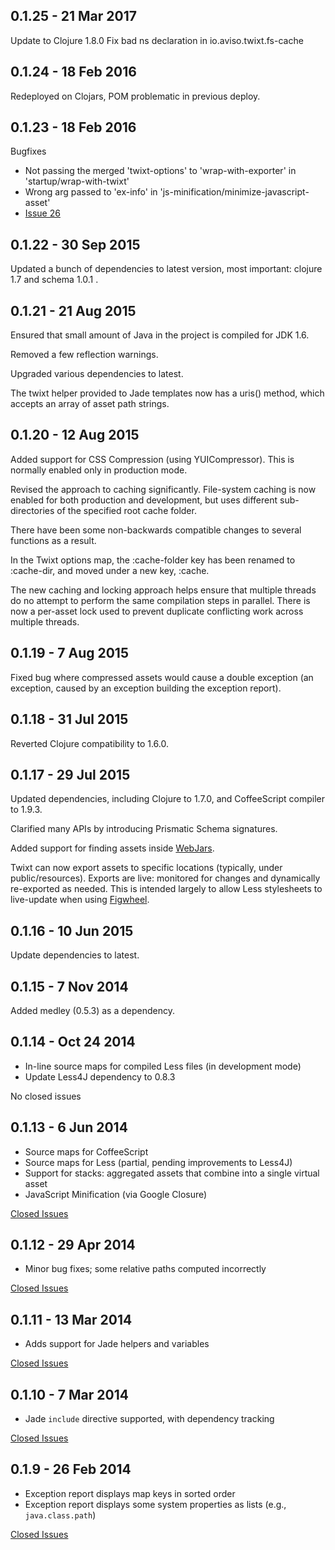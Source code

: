 ## 0.1.25 - 21 Mar 2017

Update to Clojure 1.8.0
Fix bad ns declaration in io.aviso.twixt.fs-cache

## 0.1.24 - 18 Feb 2016

Redeployed on Clojars, POM problematic in previous deploy.

## 0.1.23 - 18 Feb 2016

Bugfixes
- Not passing the merged 'twixt-options' to 'wrap-with-exporter' in 'startup/wrap-with-twixt'
- Wrong arg passed to 'ex-info' in 'js-minification/minimize-javascript-asset' 
- [Issue 26](https://github.com/AvisoNovate/twixt/issues/26)

## 0.1.22 - 30 Sep 2015

Updated a bunch of dependencies to latest version, most important: clojure 1.7 and schema 1.0.1 .

## 0.1.21 - 21 Aug 2015

Ensured that small amount of Java in the project is compiled for JDK 1.6.

Removed a few reflection warnings.
 
Upgraded various dependencies to latest.

The twixt helper provided to Jade templates now has a uris() method, which accepts an array of asset path strings.

## 0.1.20 - 12 Aug 2015

Added support for CSS Compression (using YUICompressor).
This is normally enabled only in production mode.

Revised the approach to caching significantly. 
File-system caching is now enabled for both production and development, but uses
different sub-directories of the specified root cache folder.

There have been some non-backwards compatible changes to several functions as a result.
 
In the Twixt options map, the :cache-folder key has been renamed to :cache-dir, and moved
under a new key, :cache.

The new caching and locking approach helps ensure that multiple threads do no attempt
to perform the same compilation steps in parallel.
There is now a per-asset lock used to prevent duplicate conflicting work across
multiple threads.

## 0.1.19 - 7 Aug 2015

Fixed bug where compressed assets would cause a double exception (an exception, caused by
an exception building the exception report).

## 0.1.18 - 31 Jul 2015

Reverted Clojure compatibility to 1.6.0.

## 0.1.17 - 29 Jul 2015

Updated dependencies, including Clojure to 1.7.0, and CoffeeScript compiler to 1.9.3.

Clarified many APIs by introducing Prismatic Schema signatures.

Added support for finding assets inside [WebJars](http://www.webjars.org/).

Twixt can now export assets to specific locations (typically, under public/resources).
Exports are live: monitored for changes and dynamically re-exported as needed.
This is intended largely to allow Less stylesheets to live-update when using
[Figwheel](https://github.com/bhauman/lein-figwheel).

## 0.1.16 - 10 Jun 2015

Update dependencies to latest.

## 0.1.15 - 7 Nov 2014

Added medley (0.5.3) as a dependency.
 
## 0.1.14 - Oct 24 2014

* In-line source maps for compiled Less files (in development mode)
* Update Less4J dependency to 0.8.3

No closed issues

## 0.1.13 - 6 Jun 2014

* Source maps for CoffeeScript
* Source maps for Less (partial, pending improvements to Less4J)
* Support for stacks: aggregated assets that combine into a single virtual asset
* JavaScript Minification (via Google Closure) 

[Closed Issues](https://github.com/AvisoNovate/twixt/issues?q=milestone%3A0.1.13)

## 0.1.12 - 29 Apr 2014

* Minor bug fixes; some relative paths computed incorrectly

[Closed Issues](https://github.com/AvisoNovate/twixt/issues?q=milestone%3A0.1.12)

## 0.1.11 - 13 Mar 2014

* Adds support for Jade helpers and variables

[Closed Issues](https://github.com/AvisoNovate/twixt/issues?q=milestone%3A0.1.11)

## 0.1.10 - 7 Mar 2014

* Jade `include` directive supported, with dependency tracking

[Closed Issues](https://github.com/AvisoNovate/twixt/issues?q=milestone%3A0.1.10)

## 0.1.9 - 26 Feb 2014

* Exception report displays map keys in sorted order
* Exception report displays some system properties as lists (e.g., `java.class.path`)

[Closed Issues](https://github.com/AvisoNovate/twixt/issues?q=milestone%3A0.1.9)

